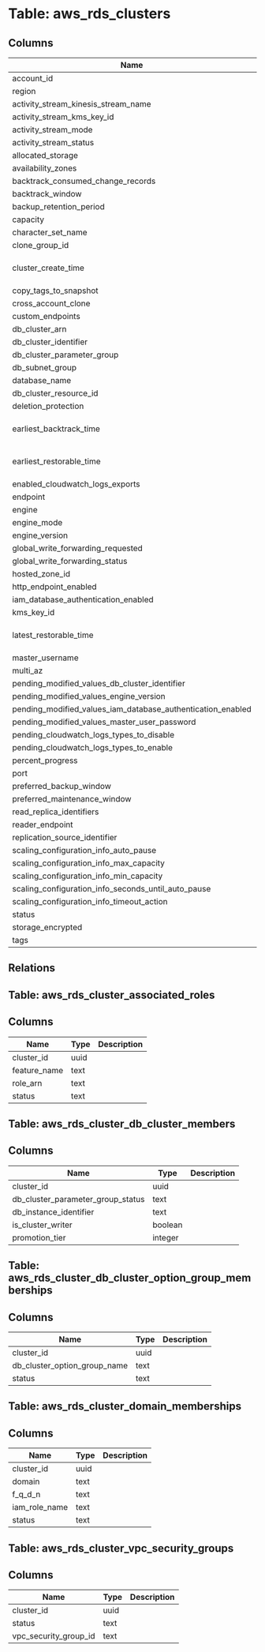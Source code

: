 
# Table: aws_rds_clusters

## Columns
| Name        | Type           | Description  |
| ------------- | ------------- | -----  |
|account_id|text||
|region|text||
|activity_stream_kinesis_stream_name|text||
|activity_stream_kms_key_id|text||
|activity_stream_mode|text||
|activity_stream_status|text||
|allocated_storage|integer||
|availability_zones|text[]||
|backtrack_consumed_change_records|bigint||
|backtrack_window|bigint||
|backup_retention_period|integer||
|capacity|integer||
|character_set_name|text||
|clone_group_id|text||
|cluster_create_time|timestamp without time zone||
|copy_tags_to_snapshot|boolean||
|cross_account_clone|boolean||
|custom_endpoints|text[]||
|db_cluster_arn|text||
|db_cluster_identifier|text||
|db_cluster_parameter_group|text||
|db_subnet_group|text||
|database_name|text||
|db_cluster_resource_id|text||
|deletion_protection|boolean||
|earliest_backtrack_time|timestamp without time zone||
|earliest_restorable_time|timestamp without time zone||
|enabled_cloudwatch_logs_exports|text[]||
|endpoint|text||
|engine|text||
|engine_mode|text||
|engine_version|text||
|global_write_forwarding_requested|boolean||
|global_write_forwarding_status|text||
|hosted_zone_id|text||
|http_endpoint_enabled|boolean||
|iam_database_authentication_enabled|boolean||
|kms_key_id|text||
|latest_restorable_time|timestamp without time zone||
|master_username|text||
|multi_az|boolean||
|pending_modified_values_db_cluster_identifier|text||
|pending_modified_values_engine_version|text||
|pending_modified_values_iam_database_authentication_enabled|boolean||
|pending_modified_values_master_user_password|text||
|pending_cloudwatch_logs_types_to_disable|text[]||
|pending_cloudwatch_logs_types_to_enable|text[]||
|percent_progress|text||
|port|integer||
|preferred_backup_window|text||
|preferred_maintenance_window|text||
|read_replica_identifiers|text[]||
|reader_endpoint|text||
|replication_source_identifier|text||
|scaling_configuration_info_auto_pause|boolean||
|scaling_configuration_info_max_capacity|integer||
|scaling_configuration_info_min_capacity|integer||
|scaling_configuration_info_seconds_until_auto_pause|integer||
|scaling_configuration_info_timeout_action|text||
|status|text||
|storage_encrypted|boolean||
|tags|jsonb||
## Relations
## Table: aws_rds_cluster_associated_roles

## Columns
| Name        | Type           | Description  |
| ------------- | ------------- | -----  |
|cluster_id|uuid||
|feature_name|text||
|role_arn|text||
|status|text||
## Table: aws_rds_cluster_db_cluster_members

## Columns
| Name        | Type           | Description  |
| ------------- | ------------- | -----  |
|cluster_id|uuid||
|db_cluster_parameter_group_status|text||
|db_instance_identifier|text||
|is_cluster_writer|boolean||
|promotion_tier|integer||
## Table: aws_rds_cluster_db_cluster_option_group_memberships

## Columns
| Name        | Type           | Description  |
| ------------- | ------------- | -----  |
|cluster_id|uuid||
|db_cluster_option_group_name|text||
|status|text||
## Table: aws_rds_cluster_domain_memberships

## Columns
| Name        | Type           | Description  |
| ------------- | ------------- | -----  |
|cluster_id|uuid||
|domain|text||
|f_q_d_n|text||
|iam_role_name|text||
|status|text||
## Table: aws_rds_cluster_vpc_security_groups

## Columns
| Name        | Type           | Description  |
| ------------- | ------------- | -----  |
|cluster_id|uuid||
|status|text||
|vpc_security_group_id|text||
